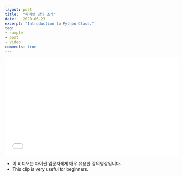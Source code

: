 ```yaml
---
layout: post
title:  "파이썬 강의 소개"
date:   2020-06-23
excerpt: "Introduction to Python Class."
tag:
- sample
- post
- video
comments: true
---
```

<iframe width="560" height="315" src="//www.youtube.com/watch?v=kWiCuklohdY&t=2554s" frameborder="0"> </iframe>

- 이 비디오는 파이썬 입문자에게 매우 유용한 강의영상입니다.
- This clip is very useful for beginners.
